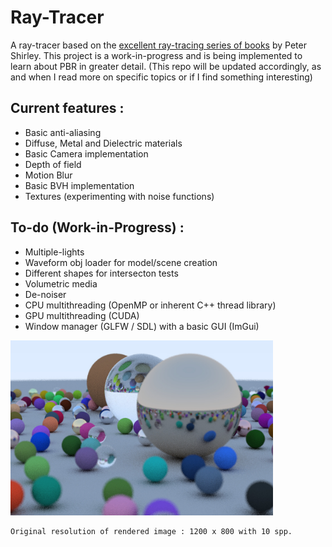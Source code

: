 # Ray-Tracer

A ray-tracer based on the [excellent ray-tracing series of books](https://github.com/RayTracing/raytracing.github.io) by Peter Shirley. This project is a work-in-progress and is being implemented to learn about PBR in greater detail. (This repo will be updated accordingly, as and when I read more on specific topics or if I find something interesting)

## Current features :
- Basic anti-aliasing
- Diffuse, Metal and Dielectric materials
- Basic Camera implementation
- Depth of field
- Motion Blur
- Basic BVH implementation
- Textures (experimenting with noise functions)

## To-do (Work-in-Progress) : 
- Multiple-lights
- Waveform obj loader for model/scene creation
- Different shapes for intersecton tests
- Volumetric media
- De-noiser
- CPU multithreading (OpenMP or inherent C++ thread library)
- GPU multithreading (CUDA)
- Window manager (GLFW / SDL) with a basic GUI (ImGui)


<img src = "Ray-Tracer/Ray-Tracer/Ray-Tracer/res/Render_weekend.jpg" width = "420" height = "280">

    Original resolution of rendered image : 1200 x 800 with 10 spp. 

